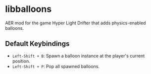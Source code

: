 # libballoons

AER mod for the game Hyper Light Drifter that adds physics-enabled balloons.

## Default Keybindings

- `Left-Shift + B`: Spawn a balloon instance at the player's current position.
- `Left-Shift + P`: Pop all spawned balloons.
